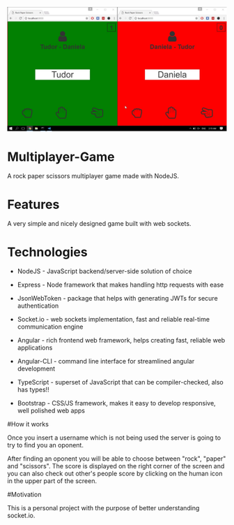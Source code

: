 ![Screenshot](playing.jpeg)
# Multiplayer-Game
A rock paper scissors multiplayer game made with NodeJS.

# Features
A very simple and nicely designed game built with web sockets.

# Technologies
* NodeJS - JavaScript backend/server-side solution of choice

* Express - Node framework that makes handling http requests with ease

* JsonWebToken - package that helps with generating JWTs for secure authentication

* Socket.io - web sockets implementation, fast and reliable real-time communication engine

* Angular - rich frontend web framework, helps creating fast, reliable web applications

* Angular-CLI - command line interface for streamlined angular development

* TypeScript - superset of JavaScript that can be compiler-checked, also has types!!

* Bootstrap - CSS/JS framework, makes it easy to develop responsive, well polished web apps


#How it works

Once you insert a username which is not being used the server is going to try to find you an oponent.

After finding an oponent you will be able to choose between "rock", "paper" and "scissors". The score is displayed on the right corner of the screen and you can also check out other's people score by clicking on the human icon in the upper part of the screen.

#Motivation

This is a personal project with the purpose of better understanding socket.io.